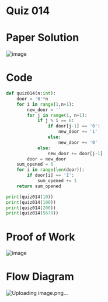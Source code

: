 # Quiz 014

# Paper Solution
![image](https://github.com/user-attachments/assets/c5496182-e618-40cc-a593-436ee2df6e9a)

# Code
```.py
def quiz014(n:int):
    door = '0'*n
    for i in range(1,n+1):
        new_door = ''
        for j in range(1, n+1):
            if j % i == 0:
                if door[j-1] == '0':
                    new_door += '1'
                else:
                    new_door += '0'
            else:
                new_door += door[j-1]
        door = new_door
    sum_opened = 0
    for i in range(len(door)):
        if door[i] == '1':
            sum_opened += 1
    return sum_opened

print(quiz014(10))
print(quiz014(100))
print(quiz014(200))
print(quiz014(5678))
```
# Proof of Work
![image](https://github.com/user-attachments/assets/4477e6d6-33fc-4e96-bd05-0f336acfc46a)

# Flow Diagram
![Uploading image.png…]()
